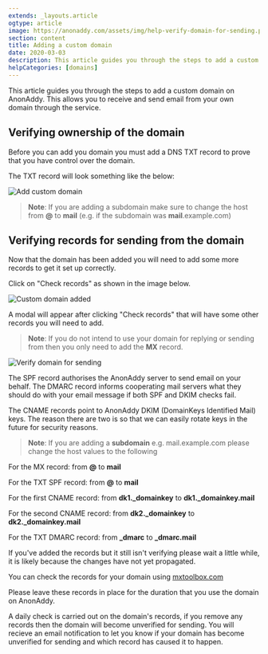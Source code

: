 ```yaml
---
extends: _layouts.article
ogtype: article
image: https://anonaddy.com/assets/img/help-verify-domain-for-sending.png
section: content
title: Adding a custom domain
date: 2020-03-03
description: This article guides you through the steps to add a custom domain on AnonAddy. This allows you to receive and send email from your own domain through the service.
helpCategories: [domains]
---
```


This article guides you through the steps to add a custom domain on AnonAddy. This allows you to receive and send email from your own domain through the service.

## Verifying ownership of the domain

Before you can add you domain you must add a DNS TXT record to prove that you have control over the domain.

The TXT record will look something like the below:

<div class="flex justify-center">
  <img class="shadow" src="/assets/img/help-add-domain.png" alt="Add custom domain" title="Add custom domain">
</div>

> **Note**: If you are adding a subdomain make sure to change the host from **@** to **mail** (e.g. if the subdomain was **mail**.example.com)

## Verifying records for sending from the domain

Now that the domain has been added you will need to add some more records to get it set up correctly.

Click on "Check records" as shown in the image below.

<div class="flex justify-center mb-6">
  <img class="shadow" src="/assets/img/help-domain-added.png" alt="Custom domain added" title="Custom domain added">
</div>

A modal will appear after clicking "Check records" that will have some other records you will need to add.

> **Note**: If you do not intend to use your domain for replying or sending from then you only need to add the **MX** record.

<div class="flex justify-center mb-6">
  <img class="shadow" src="/assets/img/help-verify-domain-for-sending.png" alt="Verify domain for sending" title="Verify domain for sending">
</div>

The SPF record authorises the AnonAddy server to send email on your behalf. The DMARC record informs cooperating mail servers what they should do with your email message if both SPF and DKIM checks fail.

The CNAME records point to AnonAddy DKIM (DomainKeys Identified Mail) keys. The reason there are two is so that we can easily rotate keys in the future for security reasons.

> **Note**: If you are adding a **subdomain** e.g. mail.example.com please change the host values to the following

For the MX record: from **@** to **mail**

For the TXT SPF record: from **@** to **mail**

For the first CNAME record: from **dk1._domainkey** to **dk1._domainkey.mail**

For the second CNAME record: from **dk2._domainkey** to **dk2._domainkey.mail**

For the TXT DMARC record: from **_dmarc** to **_dmarc.mail**

If you've added the records but it still isn't verifying please wait a little while, it is likely because the changes have not yet propagated.

You can check the records for your domain using [mxtoolbox.com](https://mxtoolbox.com)

Please leave these records in place for the duration that you use the domain on AnonAddy.

A daily check is carried out on the domain's records, if you remove any records then the domain will become unverified for sending. You will recieve an email notification to let you know if your domain has become unverified for sending and which record has caused it to happen.
